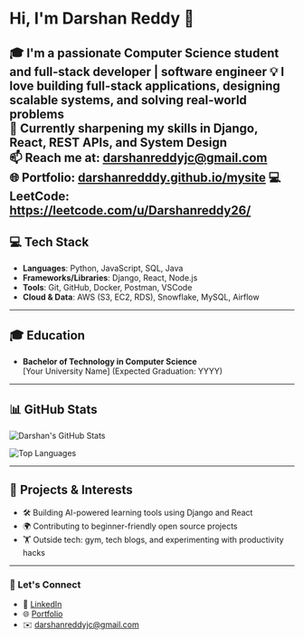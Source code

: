 # Hi, I'm Darshan Reddy 👋

🎓 I'm a passionate Computer Science student and full-stack developer | software engineer 
💡 I love building full-stack applications, designing scalable systems, and solving real-world problems  
🌱 Currently sharpening my skills in Django, React, REST APIs, and System Design  
📫 Reach me at: darshanreddyjc@gmail.com  
🌐 Portfolio: [darshanredddy.github.io/mysite](https://darshanredddy.github.io/mysite/)
💻 LeetCode: https://leetcode.com/u/Darshanreddy26/
---

## 💻 Tech Stack

- **Languages**: Python, JavaScript, SQL, Java
- **Frameworks/Libraries**: Django, React, Node.js
- **Tools**: Git, GitHub, Docker, Postman, VSCode
- **Cloud & Data**: AWS (S3, EC2, RDS), Snowflake, MySQL, Airflow

---

## 🎓 Education

- **Bachelor of Technology in Computer Science**  
  [Your University Name] (Expected Graduation: YYYY)

---

## 📊 GitHub Stats

![Darshan's GitHub Stats](https://github-readme-stats.vercel.app/api?username=DarshanRedddy&show_icons=true&theme=tokyonight)

![Top Languages](https://github-readme-stats.vercel.app/api/top-langs/?username=DarshanRedddy&layout=compact&theme=tokyonight)

---

## 🚀 Projects & Interests

- 🛠️ Building AI-powered learning tools using Django and React  
- 🌍 Contributing to beginner-friendly open source projects  
- 🏋️ Outside tech: gym, tech blogs, and experimenting with productivity hacks

---

### 🔗 Let's Connect

- 🔗 [LinkedIn](https://www.linkedin.com/in/darshanrjceddy/)
- 🌐 [Portfolio](https://darshanredddy.github.io/mysite/)
- ✉️ darshanreddyjc@gmail.com
